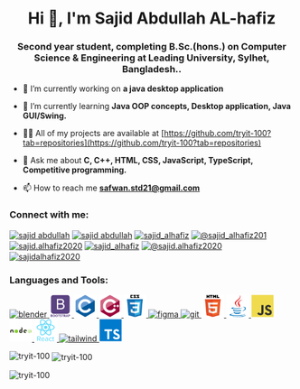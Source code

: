 <h1 align="center">Hi 👋, I'm Sajid Abdullah AL-hafiz</h1>
<h3 align="center">Second year student, completing B.Sc.(hons.) on Computer Science & Engineering at Leading University, Sylhet, Bangladesh..</h3>

- 🔭 I’m currently working on **a java desktop application**

- 🌱 I’m currently learning **Java OOP concepts, Desktop application, Java GUI/Swing.**

- 👨‍💻 All of my projects are available at [https://github.com/tryit-100?tab=repositories](https://github.com/tryit-100?tab=repositories)

- 💬 Ask me about **C, C++, HTML, CSS, JavaScript, TypeScript, Competitive programming.**

- 📫 How to reach me **safwan.std21@gmail.com**

<h3 align="left">Connect with me:</h3>
<p align="left">
<a href="https://linkedin.com/in/sajid abdullah" target="blank"><img align="center" src="https://raw.githubusercontent.com/rahuldkjain/github-profile-readme-generator/master/src/images/icons/Social/linked-in-alt.svg" alt="sajid abdullah" height="30" width="40" /></a>
<a href="https://fb.com/sajid abdullah" target="blank"><img align="center" src="https://raw.githubusercontent.com/rahuldkjain/github-profile-readme-generator/master/src/images/icons/Social/facebook.svg" alt="sajid abdullah" height="30" width="40" /></a>
<a href="https://www.codechef.com/users/sajid_alhafiz" target="blank"><img align="center" src="https://cdn.jsdelivr.net/npm/simple-icons@3.1.0/icons/codechef.svg" alt="sajid_alhafiz" height="30" width="40" /></a>
<a href="https://www.hackerrank.com/@sajid_alhafiz201" target="blank"><img align="center" src="https://raw.githubusercontent.com/rahuldkjain/github-profile-readme-generator/master/src/images/icons/Social/hackerrank.svg" alt="@sajid_alhafiz201" height="30" width="40" /></a>
<a href="https://codeforces.com/profile/sajid.alhafiz2020" target="blank"><img align="center" src="https://cdn.jsdelivr.net/npm/simple-icons@3.0.1/icons/codeforces.svg" alt="sajid.alhafiz2020" height="30" width="40" /></a>
<a href="https://www.leetcode.com/sajid_alhafiz" target="blank"><img align="center" src="https://raw.githubusercontent.com/rahuldkjain/github-profile-readme-generator/master/src/images/icons/Social/leet-code.svg" alt="sajid_alhafiz" height="30" width="40" /></a>
<a href="https://www.hackerearth.com/@sajid.alhafiz2020" target="blank"><img align="center" src="https://raw.githubusercontent.com/rahuldkjain/github-profile-readme-generator/master/src/images/icons/Social/hackerearth.svg" alt="@sajid.alhafiz2020" height="30" width="40" /></a>
<a href="https://auth.geeksforgeeks.org/user/sajidalhafiz2020" target="blank"><img align="center" src="https://raw.githubusercontent.com/rahuldkjain/github-profile-readme-generator/master/src/images/icons/Social/geeks-for-geeks.svg" alt="sajidalhafiz2020" height="30" width="40" /></a>
</p>

<h3 align="left">Languages and Tools:</h3>
<p align="left"> <a href="https://www.blender.org/" target="_blank"> <img src="https://download.blender.org/branding/community/blender_community_badge_white.svg" alt="blender" width="40" height="40"/> </a> <a href="https://getbootstrap.com" target="_blank"> <img src="https://raw.githubusercontent.com/devicons/devicon/master/icons/bootstrap/bootstrap-plain-wordmark.svg" alt="bootstrap" width="40" height="40"/> </a> <a href="https://www.cprogramming.com/" target="_blank"> <img src="https://raw.githubusercontent.com/devicons/devicon/master/icons/c/c-original.svg" alt="c" width="40" height="40"/> </a> <a href="https://www.w3schools.com/cpp/" target="_blank"> <img src="https://raw.githubusercontent.com/devicons/devicon/master/icons/cplusplus/cplusplus-original.svg" alt="cplusplus" width="40" height="40"/> </a> <a href="https://www.w3schools.com/css/" target="_blank"> <img src="https://raw.githubusercontent.com/devicons/devicon/master/icons/css3/css3-original-wordmark.svg" alt="css3" width="40" height="40"/> </a> <a href="https://www.figma.com/" target="_blank"> <img src="https://www.vectorlogo.zone/logos/figma/figma-icon.svg" alt="figma" width="40" height="40"/> </a> <a href="https://git-scm.com/" target="_blank"> <img src="https://www.vectorlogo.zone/logos/git-scm/git-scm-icon.svg" alt="git" width="40" height="40"/> </a> <a href="https://www.w3.org/html/" target="_blank"> <img src="https://raw.githubusercontent.com/devicons/devicon/master/icons/html5/html5-original-wordmark.svg" alt="html5" width="40" height="40"/> </a> <a href="https://www.java.com" target="_blank"> <img src="https://raw.githubusercontent.com/devicons/devicon/master/icons/java/java-original.svg" alt="java" width="40" height="40"/> </a> <a href="https://developer.mozilla.org/en-US/docs/Web/JavaScript" target="_blank"> <img src="https://raw.githubusercontent.com/devicons/devicon/master/icons/javascript/javascript-original.svg" alt="javascript" width="40" height="40"/> </a> <a href="https://nodejs.org" target="_blank"> <img src="https://raw.githubusercontent.com/devicons/devicon/master/icons/nodejs/nodejs-original-wordmark.svg" alt="nodejs" width="40" height="40"/> </a> <a href="https://reactjs.org/" target="_blank"> <img src="https://raw.githubusercontent.com/devicons/devicon/master/icons/react/react-original-wordmark.svg" alt="react" width="40" height="40"/> </a> <a href="https://tailwindcss.com/" target="_blank"> <img src="https://www.vectorlogo.zone/logos/tailwindcss/tailwindcss-icon.svg" alt="tailwind" width="40" height="40"/> </a> <a href="https://www.typescriptlang.org/" target="_blank"> <img src="https://raw.githubusercontent.com/devicons/devicon/master/icons/typescript/typescript-original.svg" alt="typescript" width="40" height="40"/> </a> </p>

<p><img align="left" src="https://github-readme-stats.vercel.app/api/top-langs?username=tryit-100&show_icons=true&locale=en&layout=compact" alt="tryit-100" /></p>

<p>&nbsp;<img align="center" src="https://github-readme-stats.vercel.app/api?username=tryit-100&show_icons=true&locale=en" alt="tryit-100" /></p>

<p><img align="center" src="https://github-readme-streak-stats.herokuapp.com/?user=tryit-100&" alt="tryit-100" /></p>
